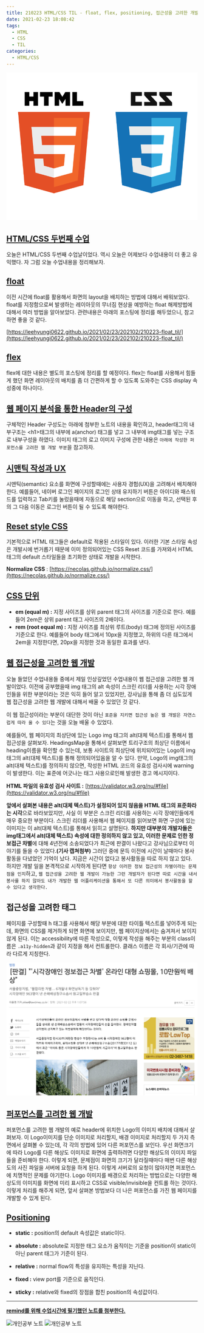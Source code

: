 ```yaml
---
title: 210223 HTML/CSS TIL - float, flex, positioning, 접근성을 고려한 개발
date: 2021-02-23 18:08:42
tags:
  - HTML
  - CSS
  - TIL
categories:
  - HTML/CSS
---
```


<div align="center">
  <img src="/images/post_images/html_css_logo.png" alt="HTML/CSS"/>
</div>

## <ins><b>HTML/CSS 두번째 수업</b></ins>

오늘은 HTML/CSS 두번째 수업날이었다. 역시 오늘은 어제보다 수업내용이 더 좋고 유익했다. 자 그럼 오늘 수업내용을 정리해보자.

## <ins><b>float</b></ins>

이전 시간에 float를 활용해서 화면의 layout을 배치하는 방법에 대해서 배워보았다. float를 지정함으로써 발생하는 레이아웃의 무너짐 현상을 예방하는 float 해제방법에 대해서 여러 방법을 알아보았다.
관련내용은 아래의 포스팅에 정리를 해두었으니, 참고하면 좋을 것 같다.

[https://leehyungi0622.github.io/2021/02/23/202102/210223-float_til/](https://leehyungi0622.github.io/2021/02/23/202102/210223-float_til/)

  <!-- more -->

## <ins><b>flex</b></ins>

flex에 대한 내용은 별도의 포스팅에 정리를 할 예정이다. flex는 float를 사용해서 힘들게 했던 화면 레이아웃의 배치를 좀 더 간편하게 할 수 있도록 도와주는 CSS display 속성중에 하나이다.
[]()

## <ins><b>웹 페이지 분석을 통한 Header의 구성</b></ins>

구체적인 Header 구성도는 아래에 첨부한 노트의 내용을 확인하고, header태그의 내부구조는 \<h1>태그의 내부에 a(anchor) 태그를 넣고 그 내부에 img태그를 넣는 구조로 내부구성을 하였다. 이미지 태그의 로고 이미지 구성에 관한 내용은 `아래에 작성한 퍼포먼스를 고려한 웹 개발 부분`을 참고하자.

## <ins><b>시맨틱 작성과 UX</b></ins>

시맨틱(semantic) 요소를 화면에 구성할때에는 사용자 경험(UX)을 고려해서 배치해야 한다. 예를들어, 네이버 로그인 페이지의 로그인 상태 유지하기 버튼은 아이디와 패스워드를 입력하고 Tab키를 눌렀을때에 자동으로 해당 section으로 이동을 하고, 선택된 후의 그 다음 이동은 로그인 버튼이 될 수 있도록 해야한다.

## <ins><b>Reset style CSS</b></ins>

기본적으로 HTML 태그들은 default로 적용된 스타일이 있다. 이러한 기본 스타일 속성은 개발시에 번거롭기 때문에 이미 정의되어있는 CSS Reset 코드를 가져와서 HTML태그의 default 스타일들을 초기화한 상태로 개발을 시작한다.

**Normalize CSS** : [https://necolas.github.io/normalize.css/](https://necolas.github.io/normalize.css/)

## <ins><b>CSS 단위</b></ins>

- **em (equal m) :** 지정 사이즈를 상위 parent 태그의 사이즈를 기준으로 한다. 예를들어 2em은 상위 parent 태그 사이즈의 2배이다.
- **rem (root equal m) :** 지정 사이즈를 최상위 루트(body) 태그에 정의된 사이즈를 기준으로 한다. 예를들어 body 태그에서 10px을 지정했고, 하위의 다른 태그에서 2em을 지정한다면, 20px을 지정한 것과 동일한 효과를 낸다.

## <ins><b>웹 접근성을 고려한 웹 개발</b></ins>

오늘 들었던 수업내용들 중에서 제일 인상깊었던 수업내용이 웹 접근성을 고려한 웹 개발이었다. 이전에 공부했을때 img 태그의 alt 속성이 스크린 리더를 사용하는 시각 장애인들을 위한 부분이라는 것은 익히 들어 알고 있었지만, 강사님을 통해 좀 더 심도있게 웹 접근성을 고려한 웹 개발에 대해서 배울 수 있었던 것 같다.

이 웹 접근성이라는 부분이 대단한 것이 아닌 `표준을 지키면 접근성 높은 웹 개발은 자연스럽게 따라 올 수 있다`는 것을 오늘 배울 수 있었다.

예를들어, 웹 페이지의 최상단에 있는 Logo img 태그의 alt(대체 텍스트)를 통해서 웹 접근성을 살펴보자.
HeadingsMap을 통해서 살펴보면 트리구조의 최상단 이름에서 heading이름을 확인할 수 있는데, 보통 사이트의 최상단에 위치되어있는 Logo의 img태그의 alt(대체 텍스트)를 통해 정의되어있음을 알 수 있다.
만약, Logo의 img태그의 alt(대체 텍스트)를 정의하지 않으면, 작성한 HTML 코드의 유효성 검사시에 warning이 발생한다. 이는 표준에 어긋나는 태그 사용으로인해 발생한 경고 메시지이다.

**HTML 파일의 유효성 검사 사이트 :** [https://validator.w3.org/nu/#file](https://validator.w3.org/nu/#file)

**앞에서 살펴본 내용은 alt(대체 텍스트)가 설정되어 있지 않음을 HTML 태그의 표준화라는 시각**으로 바라보았지만, 사실 이 부분은 스크린 리더를 사용하는 시각 장애인들에게 매우 중요한 부분이다. 스크린 리더를 사용해서 웹 페이지를 읽어보면 화면 구성에 있는 이미지는 이 alt(대체 텍스트)를 통해서 읽히고 설명된다.
**하지만 대부분의 개발자들은 img태그에서 alt(대체 텍스트) 속성에 대한 정의하지 않고 있고, 이러한 문제로 인한 정보접근 차별**에 대해 4년전에 소송되었다가 최근에 판결이 나왔다고 강사님으로부터 이야기를 들을 수 있었다.**(기사 캡쳐첨부)** 그러던 중에 문득 이전에 시간이 날때마다 봉사활동을 다녔었던 기억이 났다. 지금은 시간이 없다고 봉사활동을 따로 하지 않고 있다. 하지만 개발 일을 본격적으로 시작하게 된다면 `항상 이러한 정보 접근성의 차별이라는 문제점을 인지`하고, `웹 접근성을 고려한 웹 개발이 가능한 그런 개발자가 된다면 따로 시간을 내서 봉사를 하지 않아도 내가 개발한 웹 어플리케이션을 통해서 또 다른 의미에서 봉사활동을 할 수 있다고 생각한다.`

## **접근성을 고려한 태그**

페이지를 구성할때 h 태그를 사용해서 해당 부분에 대한 타이틀 텍스트를 넣어주게 되는데, 화면의 CSS를 제거하게 되면 화면에 보이지만, 웹 페이지상에서는 숨겨져서 보이지 않게 된다.
이는 accessibility에 따른 작성으로, 이렇게 작성을 해주는 부분의 class이름은 `.a11y-hidden`과 같이 지정을 해서 컨트롤한다. 클래스 이름은 각 회사/기관에 따라 다르게 지칭한다.

<img src="/images/post_images/210223_article_capture.png" alt="정보접근 차별 소송 기사">

## <ins><b>퍼포먼스를 고려한 웹 개발</b></ins>

퍼포먼스를 고려한 웹 개발의 예로 header에 위치한 Logo의 이미지 배치에 대해서 살펴보자.
이 Logo이미지를 단순 이미지로 처리할지, 배경 이미지로 처리할지 두 가지 측면에서 살펴볼 수 있는데, 각 각의 방법에 있어 다른 퍼포먼스를 보인다.
우선 화면크기에 따라 Logo를 다른 해상도 이미지로 화면에 출력하려면 다양한 해상도의 이미지 파일들을 준비해야 한다. 이렇게 되면, 문제점이 화면의 크기가 달라질때마다 매번 다른 해상도의 사진 파일을 서버에 요청을 하게 된다. 이렇게 서버로의 요청이 많아지면 퍼포먼스에 치명적인 문제를 야기한다.
Logo 이미지를 배경으로 처리하는 방법으로는 다양한 해상도의 이미지를 화면에 미리 표시하고 CSS로 visible/invisible을 컨트롤 하는 것이다. 이렇게 처리를 해주게 되면, 앞서 살펴본 방법보다 더 나은 퍼포먼스를 가진 웹 페이지를 개발할 수 있게 된다.

## <ins><b>Positioning</b></ins>

- **static :** position의 default 속성값은 static이다.

- **absolute :** absolute로 지정한 태그 요소가 움직이는 기준을 position이 static이 아닌 parent 태그가 기준이 된다.

- **relative :** normal flow의 특성을 유지하는 특성을 지닌다.

- **fixed :** view port를 기준으로 움직인다.

- **sticky :** relative와 fixed의 장점을 합친 position의 속성값이다.

<hr/>

<ins><b>remind를 위해 수업시간에 필기했던 노트를 첨부한다. </b></ins>

<img src="/images/post_images/210223_study_note.png" alt="개인공부 노트">

<img src="/images/post_images/210223_study_note2.png" alt="개인공부 노트">
